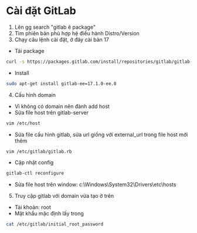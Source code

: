 # Cài đặt GitLab

1. Lên gg search "gitlab ê package"
2. Tìm phiên bản phù hợp hệ điều hành Distro/Version
3. Chạy câu lệnh cài đặt, ở đây cài bản 17

- Tải package

``` sh
curl -s https://packages.gitlab.com/install/repositories/gitlab/gitlab-ee/script.deb.sh | sudo bash
```

- Install

``` sh
sudo apt-get install gitlab-ee=17.1.0-ee.0
```

4. Cấu hình domain

- Vì không có domain nên đành add host
- Sửa file host trên gitlab-server

``` sh
vim /etc/host
```

- Sửa file cấu hình gitlab, sửa url giống với external_url trong file host mới thêm

``` sh
vim /etc/gitlab/gitlab.rb
```

- Cập nhật config

``` sh
gitlab-ctl reconfigure
```

- Sửa file host trên window: c:\Windows\System32\Drivers\etc\hosts

5. Truy cập gitlab với domain vừa tạo ở trên

- Tài khoản: root
- Mật khẩu mặc định lấy trong

``` sh
cat /etc/gitlab/initial_root_password
```
